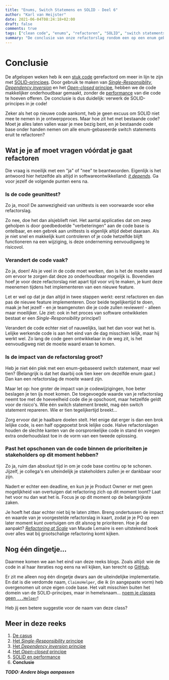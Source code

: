 ```yaml
---
title: "Enums, Switch Statemens en SOLID - Deel 6"
author: "Karl van Heijster"
date: 2021-06-04T08:24:18+02:00
draft: false
comments: true
tags: ["clean code", "enums", "refactoren", "SOLID", "switch statements"]
summary: "De conclusie van onze refactorslag rondom een op een enum gebaseerd switch statement! Ik hoop de afgelopen weken aan te hebben getoond hoe het gebruik van SOLID-principes je code beter onderhoudbaar kan maken. Vandaag concluderen we met de vraag: moet je morgen meteen dit patroon uit je code base refactoren?"
---
```


# Conclusie

De afgelopen weken heb ik een [stuk code](https://github.com/notkarlmarx/RefactorExercises/blob/master/RefactorExercises/EnumSwitch/Original/ClaimsHelper.cs) gerefactord om meer in lijn te zijn met [SOLID-principes](https://en.wikipedia.org/wiki/SOLID). Door gebruik te maken van [*Single-Responsiblity*](/blog/21-05-07-enums-switch-statements-en-solid-2), [*Dependency inversion*](/blog/21-05-14-enums-switch-statements-en-solid-3) en het [*Open-closed* principe](/blog/21-05-21-enums-switch-statements-en-solid-4), hebben we de code makkelijker onderhoudbaar gemaakt, zonder de [performance](/blog/21-05-28-enums-switch-statements-en-solid-5) van die code te hoeven offeren. De conclusie is dus duidelijk: verwerk de SOLID-principes in je code!


Zeker als het op nieuwe code aankomt, heb je geen excuus om SOLID niet mee te nemen in je ontwerpproces. Maar hoe zit het met bestaande code? Moet je alles laten vallen waar je mee bezig bent, en je bestaande code base onder handen nemen om alle enum-gebaseerde switch statements eruit te refactoren?


## Wat je je af moet vragen vóórdat je gaat refactoren


Die vraag is moeilijk met een "ja" of "nee" te beantwoorden. Eigenlijk is het antwoord hier hetzelfde als altijd in softwareontwikkelland: [*it depends*](https://medium.com/swlh/the-golden-rule-of-software-engineering-9faaaab85e78). Ga voor jezelf de volgende punten eens na.


### Is de code geunittest? 


Zo ja, mooi! De aanwezigheid van unittests is een voorwaarde voor elke refactorslag. 


Zo nee, doe het dan alsjeblieft niet. Het aantal applicaties dat om zeep geholpen is door goedbedoelde "verbeteringen" aan de code base is ontelbaar, en een gebrek aan unittests is eigenlijk altijd debet daaraan. Als je niet snel en makkelijk kunt controleren of je code hetzelfde blijft functioneren na een wijziging, is deze onderneming eenvoudigweg te risicovol.


### Verandert de code vaak? 


Zo ja, doen! Als je veel in de code moet werken, dan is het de moeite waard om ervoor te zorgen dat deze zo onderhoudbaar mogelijk is. Bovendien hoef je voor deze refactorslag niet apart tijd voor vrij te maken, je kunt deze meenemen tijdens het implementeren van een nieuwe feature. 


Let er wel op dat je dan altijd in twee stappen werkt: eerst refactoren en dan pas de nieuwe feature implementeren. Door beide tegelijkertijd te doen, maak je het jezelf - en je teamgenoten die je code zullen reviewen! - alleen maar moeilijker. (Je ziet: ook in het proces van software ontwikkelen bestaat er een *Single-Responsibility* principe!)


Verandert de code echter niet of nauwelijks, laat het dan voor wat het is. Lelijke werkende code is aan het eind van de dag misschien lelijk, maar hij werkt wel. Zo lang de code geen ontwikkelaar in de weg zit, is het eenvoudigweg niet de moeite waard eraan te komen.


### Is de impact van de refactorslag groot? 


Heb je niet één plek met een enum-gebaseerd switch statement, maar wel tien? (Belangrijk is dat het daarbij ook tien keer om dezelfde enum gaat.) Dan kan een refactorslag de moeite waard zijn. 


Maar let op: hoe groter de impact van je codewijzigingen, hoe beter beslagen je ten ijs moet komen. De toegevoegde waarde van je refactorslag neemt toe met de hoeveelheid code die je opschoont, maar hetzelfde geldt voor de risico's. Wie één switch statement breekt, mag één switch statement repareren. Wie er tien tegelijkertijd breekt...


Zorg ervoor dat je haalbare doelen stelt. Het enige dat erger is dan een brok lelijke code, is een half opgepoetst brok lelijke code. Halve refactorslagen houden de slechte kanten van de oorspronkelijke code in stand én voegen extra onderhoudslast toe in de vorm van een tweede oplossing.


### Past het opschonen van de code binnen de prioriteiten je stakeholders op dit moment hebben? 


Zo ja, ruim dan absoluut tijd in om je code base continu op te schonen. Jijzelf, je collega's en uiteindelijk je stakeholders zullen je er dankbaar voor zijn.


Nadert er echter een deadline, en kun je je Product Owner er met geen mogelijkheid van overtuigen dat refactoring zich op dit moment loont? Laat het voor nu dan wat het is. Focus je op dit moment op de belangrijkste zaken. 


Je hoeft het daar echter niet bij te laten zitten. Breng ondertussen de impact en waarde van je voorgestelde refactorslag in kaart, zodat je je PO op een later moment kunt overtuigen om dit alsnog te prioriteren. Hoe je dat aanpakt? [*Refactoring at Scale*](https://www.oreilly.com/library/view/refactoring-at-scale/9781492075523/) van Maude Lemaire is een uitstekend boek over alles wat bij grootschalige refactoring komt kijken. 


## Nog één dingetje...


Daarmee komen we aan het eind van deze reeks blogs. Zoals altijd: wie de code in al haar iteraties nog eens na wil kijken, kan terecht op [GitHub](https://github.com/notkarlmarx/RefactorExercises).


Er zit me alleen nog één dingetje dwars aan de uiteindelijke implementatie. En dat is die verdomde naam, `ClaimsHelper`, die ik (in aangepaste vorm) heb overgenomen uit onze eigen code base. Het valt misschien buiten het domein van de SOLID-principes, maar in hemelsnaam... [noem je classes geen `...Helper`](/blog/21-04-23-neem-afscheid-van-helpers/)! 


Heb jij een betere suggestie voor de naam van deze class?


## Meer in deze reeks

1. [De casus](/blog/21-04-30-enums-switch-statements-en-solid-1)
2. [Het *Single-Responsibility* principe](/blog/21-05-07-enums-switch-statements-en-solid-2)
3. [Het *Dependency inversion* principe](/blog/21-05-14-enums-switch-statements-en-solid-3)
4. [Het *Open-closed* principe](/blog/21-05-21-enums-switch-statements-en-solid-4)
5. [SOLID en performance](/blog/21-05-28-enums-switch-statements-en-solid-5)
6. **Conclusie**


***TODO: Andere blogs aanpassen***
